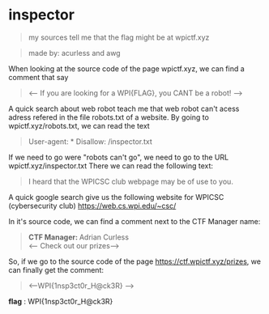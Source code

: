 # inspector

> my sources tell me that the flag might be at wpictf.xyz

> made by: acurless and awg




When looking at the source code of the page wpictf.xyz, we can find a comment that say

> <-- If you are looking for a WPI{FLAG}, you CANT be a robot! --> 

 
A quick search about web robot teach me that web robot can't acess adress refered in the file robots.txt of a website.
By going to wpictf.xyz/robots.txt, we can read the text
>   User-agent: * Disallow: /inspector.txt

If we need to go were "robots can't go", we need to go to the URL wpictf.xyz/inspector.txt
There we can read the following text:
>  I heard that the WPICSC club webpage may be of use to you.

A quick google search give us the following website for WPICSC (cybersecurity club)
  https://web.cs.wpi.edu/~csc/

In it's source code, we can find a comment next to the CTF Manager name:
>  <p><b>CTF Manager: </b>Adrian Curless<br> <-- Check out our prizes-->
  
 So, if we go to the source code of the page https://ctf.wpictf.xyz/prizes, we can finally get the comment:
>   <--WPI{1nsp3ct0r\_H@ck3R} -->
   
 **flag** : WPI{1nsp3ct0r\_H@ck3R}
